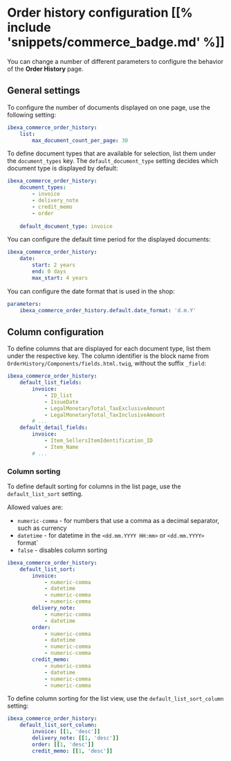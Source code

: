 # Order history configuration [[% include 'snippets/commerce_badge.md' %]]

You can change a number of different parameters to configure the behavior of the **Order History** page.

## General settings

To configure the number of documents displayed on one page, use the following setting:

``` yaml
ibexa_commerce_order_history:
    list:
        max_document_count_per_page: 30
```

To define document types that are available for selection, list them under the `document_types` key.
The `default_document_type` setting decides which document type is displayed by default:

``` yaml
ibexa_commerce_order_history:
    document_types:
        - invoice
        - delivery_note
        - credit_memo
        - order
    
    default_document_type: invoice
```    

You can configure the default time period for the displayed documents:

``` yaml
ibexa_commerce_order_history:
    date:
        start: 2 years
        end: 0 days
        max_start: 4 years
```

You can configure the date format that is used in the shop:

``` yaml
parameters:
    ibexa_commerce_order_history.default.date_format: 'd.m.Y'
```

## Column configuration

To define columns that are displayed for each document type, list them under the respective key.
The column identifier is the block name from `OrderHistory/Components/fields.html.twig`, without the suffix `_field`:

``` yaml
ibexa_commerce_order_history:
    default_list_fields:
        invoice:
            - ID_list
            - IssueDate
            - LegalMonetaryTotal_TaxExclusiveAmount
            - LegalMonetaryTotal_TaxInclusiveAmount
        # ...
    default_detail_fields:
        invoice:
            - Item_SellersItemIdentification_ID
            - Item_Name
        # ...
```

### Column sorting

To define default sorting for columns in the list page, use the `default_list_sort` setting.

Allowed values are:

- `numeric-comma` - for numbers that use a comma as a decimal separator, such as currency
- `datetime` - for datetime in the `<dd.mm.YYYY HH:mm>` or `<dd.mm.YYYY>` format`
- `false` - disables column sorting

``` yaml
ibexa_commerce_order_history:
    default_list_sort:
        invoice:
            - numeric-comma
            - datetime
            - numeric-comma
            - numeric-comma
        delivery_note:
            - numeric-comma
            - datetime
        order:
            - numeric-comma
            - datetime
            - numeric-comma
            - numeric-comma
        credit_memo:
            - numeric-comma
            - datetime
            - numeric-comma
            - numeric-comma
```

To define column sorting for the list view, use the `default_list_sort_column` setting:

``` yaml
ibexa_commerce_order_history:
    default_list_sort_column:
        invoice: [[1, 'desc']]
        delivery_note: [[1, 'desc']]
        order: [[1, 'desc']]
        credit_memo: [[1, 'desc']]
```
